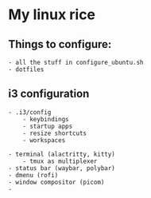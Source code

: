 # My linux rice

## Things to configure:
	- all the stuff in configure_ubuntu.sh
	- dotfiles

## i3 configuration
	- .i3/config
		- keybindings
		- startup apps
		- resize shortcuts
		- workspaces

	- terminal (alactritty, kitty)
		- tmux as multiplexer
	- status bar (waybar, polybar)
	- dmenu (rofi)
	- window compositor (picom)
	- 